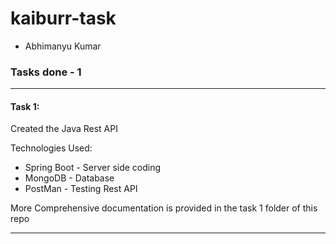 # kaiburr-task
* Abhimanyu Kumar

### Tasks done - 1 ###
----
#### Task 1: ####
Created the Java Rest API

Technologies Used:
* Spring Boot - Server side coding
* MongoDB - Database
* PostMan - Testing Rest API

More Comprehensive documentation is provided in the task 1 folder of this repo

----


